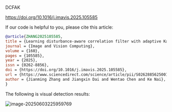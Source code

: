 DCFAK

https://doi.org/10.1016/j.imavis.2025.105585

If our code is helpful to you, please cite this article:

```bibtex
@article{ZHANG2025105585,
title = {Learning disturbance-aware correlation filter with adaptive Kaiser window for visual object tracking},
journal = {Image and Vision Computing},
volume = {160},
pages = {105585},
year = {2025},
issn = {0262-8856},
doi = {https://doi.org/10.1016/j.imavis.2025.105585},
url = {https://www.sciencedirect.com/science/article/pii/S0262885625001738},
author = {Jianming Zhang and Jiangxin Dai and Wentao Chen and Ke Nai},
}
```



The following is visual detection results:

![image-20250603225959769](https://rainbowdj-1311333461.cos.ap-guangzhou.myqcloud.com/obsidian/research/image-20250603225959769.png)

